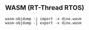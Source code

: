 ## WASM (RT-Thread RTOS)

```
wasm-objdump -j import -x dino.wasm
wasm-objdump -j export -x dino.wasm
```
